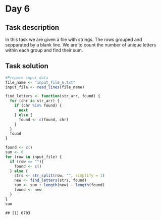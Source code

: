 Day 6
================

## Task description

In this task we are given a file with strings. The rows grouped and
sepparated by a blank line. We are to count the number of unique letters
within each group and find their sum.

## Task solution

``` r
#Prepare input data
file_name <- "input_file_6.txt"
input_file <- read_lines(file_name)
```

``` r
find_letters <- function(str_arr, found) {
  for (chr in str_arr) {
    if (chr %in% found) {
      next
    } else {
      found <- c(found, chr)
    }
  }
  found
}

found <- c()
sum <- 0
for (row in input_file) {
  if (row == ""){
    found <- c()
  } else {
    strs <- str_split(row, "", simplify = 1)
    new <- find_letters(strs, found) 
    sum <- sum + length(new) - length(found)
    found <- new 
  }
}
sum
```

    ## [1] 6703
